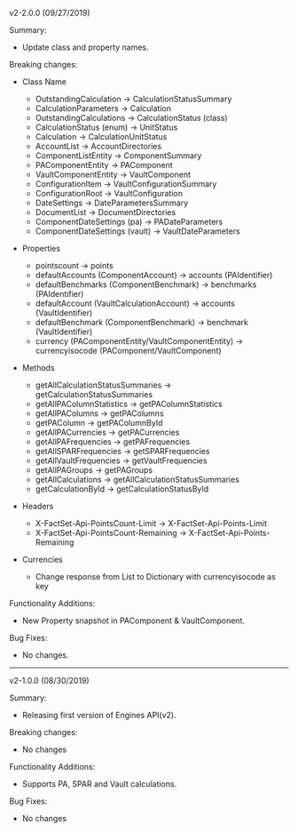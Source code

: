 v2-2.0.0 (09/27/2019)

Summary:
* Update class and property names.

Breaking changes:

* Class Name
  * OutstandingCalculation -> CalculationStatusSummary
  * CalculationParameters -> Calculation
  * OutstandingCalculations -> CalculationStatus (class)
  * CalculationStatus (enum) -> UnitStatus
  * Calculation -> CalculationUnitStatus
  * AccountList -> AccountDirectories
  * ComponentListEntity -> ComponentSummary
  * PAComponentEntity -> PAComponent
  * VaultComponentEntity -> VaultComponent
  * ConfigurationItem -> VaultConfigurationSummary
  * ConfigurationRoot -> VaultConfiguration
  * DateSettings -> DateParametersSummary
  * DocumentList -> DocumentDirectories
  * ComponentDateSettings (pa) -> PADateParameters
  * ComponentDateSettings (vault) -> VaultDateParameters

* Properties
  * pointscount -> points
  * defaultAccounts (ComponentAccount) -> accounts (PAIdentifier)
  * defaultBenchmarks (ComponentBenchmark) -> benchmarks (PAIdentifier)
  * defaultAccount (VaultCalculationAccount) -> accounts (VaultIdentifier)
  * defaultBenchmark (ComponentBenchmark) -> benchmark (VaultIdentifier)
  * currency (PAComponentEntity/VaultComponentEntity) -> currencyisocode (PAComponent/VaultComponent)
  
* Methods
  * getAllCalculationStatusSummaries -> getCalculationStatusSummaries
  * getAllPAColumnStatistics -> getPAColumnStatistics
  * getAllPAColumns -> getPAColumns
  * getPAColumn -> getPAColumnById
  * getAllPACurrencies -> getPACurrencies
  * getAllPAFrequencies -> getPAFrequencies
  * getAllSPARFrequencies -> getSPARFrequencies
  * getAllVaultFrequencies -> getVaultFrequencies
  * getAllPAGroups -> getPAGroups
  * getAllCalculations -> getAllCalculationStatusSummaries
  * getCalculationById -> getCalculationStatusById

* Headers
  * X-FactSet-Api-PointsCount-Limit -> X-FactSet-Api-Points-Limit
  * X-FactSet-Api-PointsCount-Remaining -> X-FactSet-Api-Points-Remaining
  
* Currencies
  * Change response from List to Dictionary with currencyisocode as key
  
Functionality Additions:
* New Property snapshot in PAComponent & VaultComponent.

Bug Fixes:
* No changes.

-----------------------
 v2-1.0.0 (08/30/2019)
 
Summary:
* Releasing first version of Engines API(v2).
 
Breaking changes:
* No changes
 
Functionality Additions:
* Supports PA, SPAR and Vault calculations.
 
Bug Fixes:
* No changes